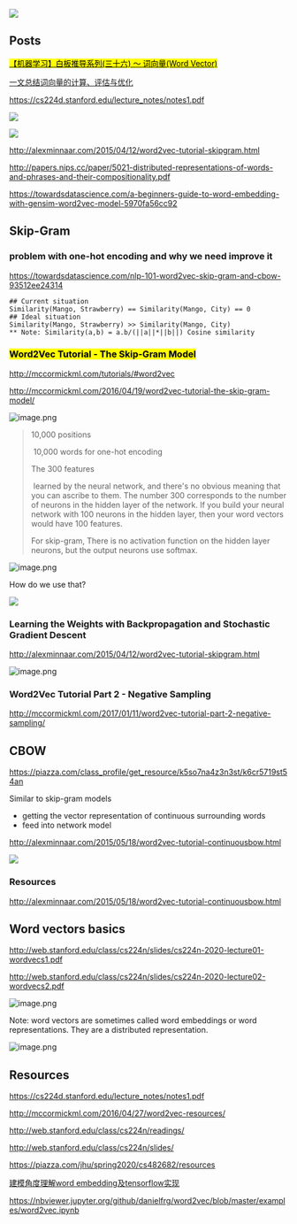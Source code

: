 ![](https://miro.medium.com/max/1400/1*cuOmGT7NevP9oJFJfVpRKA.png)

## Posts

[<mark>【机器学习】白板推导系列(三十六) ～ 词向量(Word Vector)</mark>](https://www.bilibili.com/video/BV1hy4y1n7ik)

[一文总结词向量的计算、评估与优化](https://mp.weixin.qq.com/s/RrR-iAdlnuSnRai1cwcw3A)

https://cs224d.stanford.edu/lecture_notes/notes1.pdf

![](https://i.loli.net/2020/05/28/uwtc7UfM6KHrB1O.png)

![](https://i.loli.net/2020/05/28/1HPcuOv9oreLJIm.png)

http://alexminnaar.com/2015/04/12/word2vec-tutorial-skipgram.html

http://papers.nips.cc/paper/5021-distributed-representations-of-words-and-phrases-and-their-compositionality.pdf

https://towardsdatascience.com/a-beginners-guide-to-word-embedding-with-gensim-word2vec-model-5970fa56cc92

## Skip-Gram

### problem with one-hot encoding and why we need improve it

https://towardsdatascience.com/nlp-101-word2vec-skip-gram-and-cbow-93512ee24314

```
## Current situation 
Similarity(Mango, Strawberry) == Similarity(Mango, City) == 0
## Ideal situation
Similarity(Mango, Strawberry) >> Similarity(Mango, City)
** Note: Similarity(a,b) = a.b/(||a||*||b||) Cosine similarity
```

### <mark>Word2Vec Tutorial - The Skip-Gram Model</mark>

http://mccormickml.com/tutorials/#word2vec

http://mccormickml.com/2016/04/19/word2vec-tutorial-the-skip-gram-model/

![image.png](https://i.loli.net/2020/05/16/tNiwuYpVo7PbI6W.png)

> 10,000 positions
> 
> ​    10,000 words for one-hot encoding
> 
> The 300 features 
> 
> ​    learned by the neural network, and there's no obvious meaning that you can ascribe to them. The number 300 corresponds to the number of neurons in the hidden layer of the network. If you build your neural network with 100 neurons in the hidden layer, then your word vectors would have 100 features.
> 
> For skip-gram, There is no activation function on the hidden layer neurons, but the output neurons use softmax.

![image.png](https://i.loli.net/2020/05/16/sohj5PLkzUG1Axw.png)

How do we use that?

![](http://mccormickml.com/assets/word2vec/output_weights_function.png)

### Learning the Weights with Backpropagation and Stochastic Gradient Descent

http://alexminnaar.com/2015/04/12/word2vec-tutorial-skipgram.html

![image.png](https://i.loli.net/2020/05/16/MniDhJ6tgSjOcNm.png)

### Word2Vec Tutorial Part 2 - Negative Sampling

http://mccormickml.com/2017/01/11/word2vec-tutorial-part-2-negative-sampling/

## CBOW

https://piazza.com/class_profile/get_resource/k5so7na4z3n3st/k6cr5719st54an

Similar to skip-gram models

* getting the vector representation of continuous surrounding words
* feed into network model

http://alexminnaar.com/2015/05/18/word2vec-tutorial-continuousbow.html

![](http://alexminnaar.com/assets/cbow.png)

### Resources

http://alexminnaar.com/2015/05/18/word2vec-tutorial-continuousbow.html

## Word vectors basics

http://web.stanford.edu/class/cs224n/slides/cs224n-2020-lecture01-wordvecs1.pdf

http://web.stanford.edu/class/cs224n/slides/cs224n-2020-lecture02-wordvecs2.pdf

![image.png](https://i.loli.net/2020/05/16/GFTWUtQbVSawjsA.png)

Note: word vectors are sometimes called word embeddings or word representations. They are a distributed representation.

![image.png](https://i.loli.net/2020/05/16/PkECfHwtjuJsIcK.png)

## Resources

https://cs224d.stanford.edu/lecture_notes/notes1.pdf

http://mccormickml.com/2016/04/27/word2vec-resources/

http://web.stanford.edu/class/cs224n/readings/

http://web.stanford.edu/class/cs224n/slides/

https://piazza.com/jhu/spring2020/cs482682/resources

[建模角度理解word embedding及tensorflow实现](https://www.jianshu.com/p/d44ce1e3ec2f)

https://nbviewer.jupyter.org/github/danielfrg/word2vec/blob/master/examples/word2vec.ipynb